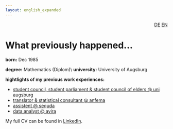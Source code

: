 ```yaml
---
layout: english_expanded
---
```

<div style="text-align: right"><a href="/de/was_zuvor_geschah">DE</a> <a href="/en/previously">EN</a></div>

# What previously happened...

**born:** Dec 1985

**degree:** Mathematics (Diplom)\\
**university:** University of Augsburg

**hightlights of my previous work experiences:**
* [student council, student parliament & student council of elders @ uni augsburg](uni-augsburg)
* [translator & statistical consultant @ anfema](anfema)
* [assistent @ sequda](/previously/sequda)
* [data analyst @ avira](previously/avira)

My full CV can be found in [LinkedIn](https://www.linkedin.com/in/karingehweiler/).
